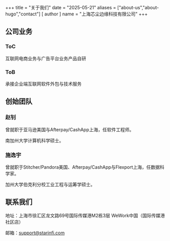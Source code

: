 +++
title = "关于我们"
date = "2025-05-21"
aliases = ["about-us","about-hugo","contact"]
[ author ]
  name = "上海芯尘边缘科技有限公司"
+++
## 公司业务
### ToC
互联网电商业务与广告平台业务产品自研

### ToB
承接企业端互联网软件外包与技术服务

## 创始团队
### 赵钊
曾就职于亚马逊美国与Afterpay/CashApp上海，任软件工程师。

南加州大学计算机科学硕士。

### 施逸宇
曾就职于Stitcher/Pandora美国、Afterpay/CashApp与Flexport上海，任数据科学家。

加州大学伯克利分校工业工程与运筹学硕士。


## 联系我们
地址：上海市徐汇区龙文路69号国际传媒港M2栋3层 WeWork中国（国际传媒港社区店）

邮箱：support@starinfi.com
